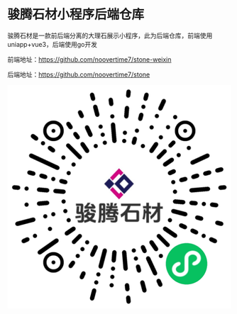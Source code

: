 # 骏腾石材小程序后端仓库

骏腾石材是一款前后端分离的大理石展示小程序，此为后端仓库，前端使用uniapp+vue3，后端使用go开发

前端地址：https://github.com/noovertime7/stone-weixin

后端地址：https://github.com/noovertime7/stone

![二维码](./images/weixin.png)